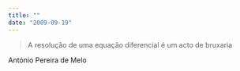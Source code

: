 ```yaml
---
title: ""
date: "2009-09-19"
---
```


> A resolução de uma equação diferencial é um acto de bruxaria

António Pereira de Melo
